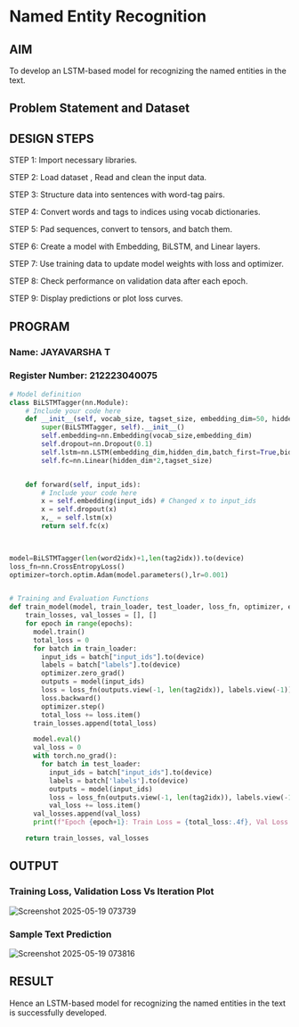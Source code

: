# Named Entity Recognition

## AIM

To develop an LSTM-based model for recognizing the named entities in the text.

## Problem Statement and Dataset


## DESIGN STEPS

STEP 1: Import necessary libraries.

STEP 2: Load dataset , Read and clean the input data.

STEP 3: Structure data into sentences with word-tag pairs.

STEP 4: Convert words and tags to indices using vocab dictionaries.

STEP 5: Pad sequences, convert to tensors, and batch them.

STEP 6: Create a model with Embedding, BiLSTM, and Linear layers.

STEP 7: Use training data to update model weights with loss and optimizer.

STEP 8: Check performance on validation data after each epoch.

STEP 9: Display predictions or plot loss curves.

## PROGRAM
### Name: JAYAVARSHA T
### Register Number: 212223040075
```python
# Model definition
class BiLSTMTagger(nn.Module):
    # Include your code here
    def __init__(self, vocab_size, tagset_size, embedding_dim=50, hidden_dim=100): # Changed _init_ to __init__
        super(BiLSTMTagger, self).__init__()
        self.embedding=nn.Embedding(vocab_size,embedding_dim)
        self.dropout=nn.Dropout(0.1)
        self.lstm=nn.LSTM(embedding_dim,hidden_dim,batch_first=True,bidirectional=True)
        self.fc=nn.Linear(hidden_dim*2,tagset_size)


    def forward(self, input_ids):
        # Include your code here
        x = self.embedding(input_ids) # Changed x to input_ids
        x = self.dropout(x)
        x,_ = self.lstm(x)
        return self.fc(x)
        


model=BiLSTMTagger(len(word2idx)+1,len(tag2idx)).to(device)
loss_fn=nn.CrossEntropyLoss()
optimizer=torch.optim.Adam(model.parameters(),lr=0.001)


# Training and Evaluation Functions
def train_model(model, train_loader, test_loader, loss_fn, optimizer, epochs=3):
    train_losses, val_losses = [], []
    for epoch in range(epochs):
      model.train()
      total_loss = 0
      for batch in train_loader:
        input_ids = batch["input_ids"].to(device)
        labels = batch["labels"].to(device)
        optimizer.zero_grad()
        outputs = model(input_ids)
        loss = loss_fn(outputs.view(-1, len(tag2idx)), labels.view(-1))
        loss.backward()
        optimizer.step()
        total_loss += loss.item()
      train_losses.append(total_loss)

      model.eval()
      val_loss = 0
      with torch.no_grad():
        for batch in test_loader:
          input_ids = batch["input_ids"].to(device)
          labels = batch['labels'].to(device)
          outputs = model(input_ids)
          loss = loss_fn(outputs.view(-1, len(tag2idx)), labels.view(-1))
          val_loss += loss.item()
      val_losses.append(val_loss)
      print(f"Epoch {epoch+1}: Train Loss = {total_loss:.4f}, Val Loss = {val_loss:.4f}")

    return train_losses, val_losses

```
## OUTPUT

### Training Loss, Validation Loss Vs Iteration Plot

![Screenshot 2025-05-19 073739](https://github.com/user-attachments/assets/fc59a44e-0142-417b-8c12-775e8fa7b834)


### Sample Text Prediction
![Screenshot 2025-05-19 073816](https://github.com/user-attachments/assets/9054d770-f945-4734-8974-24ea2fdced86)


## RESULT
Hence an LSTM-based model for recognizing the named entities in the text is successfully developed.
